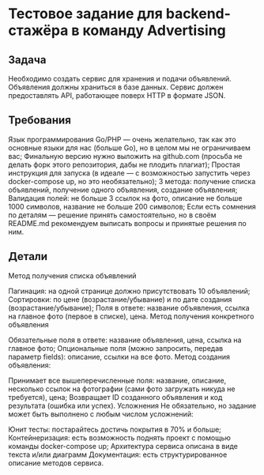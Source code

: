 # Тестовое задание для backend-стажёра в команду Advertising
## Задача
Необходимо создать сервис для хранения и подачи объявлений. Объявления должны храниться в базе данных. Сервис должен предоставлять API, работающее поверх HTTP в формате JSON.

## Требования
Язык программирования Go/PHP — очень желательно, так как это основные языки для нас (больше Go), но в целом мы не ограничиваем вас;
Финальную версию нужно выложить на github.com (просьба не делать форк этого репозитория, дабы не плодить плагиат);
Простая инструкция для запуска (в идеале — с возможностью запустить через docker-compose up, но это необязательно);
3 метода: получение списка объявлений, получение одного объявления, создание объявления;
Валидация полей: не больше 3 ссылок на фото, описание не больше 1000 символов, название не больше 200 символов;
Если есть сомнения по деталям — решение принять самостоятельно, но в своём README.md рекомендуем выписать вопросы и принятые решения по ним.

## Детали
Метод получения списка объявлений

Пагинация: на одной странице должно присутствовать 10 объявлений;
Cортировки: по цене (возрастание/убывание) и по дате создания (возрастание/убывание);
Поля в ответе: название объявления, ссылка на главное фото (первое в списке), цена.
Метод получения конкретного объявления

Обязательные поля в ответе: название объявления, цена, ссылка на главное фото;
Опциональные поля (можно запросить, передав параметр fields): описание, ссылки на все фото.
Метод создания объявления:

Принимает все вышеперечисленные поля: название, описание, несколько ссылок на фотографии (сами фото загружать никуда не требуется), цена;
Возвращает ID созданного объявления и код результата (ошибка или успех).
Усложнения
Не обязательно, но задание может быть выполнено с любым числом усложнений:

Юнит тесты: постарайтесь достичь покрытия в 70% и больше;
Контейнеризация: есть возможность поднять проект с помощью команды docker-compose up;
Архитектура сервиса описана в виде текста и/или диаграмм
Документация: есть структурированное описание методов сервиса.